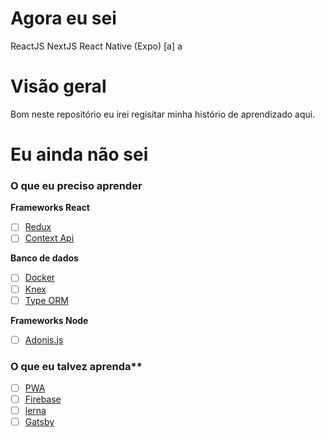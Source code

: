 # Agora eu sei

ReactJS
NextJS
React Native (Expo)
[a] a

# Visão geral

Bom neste repositório eu irei regisitar minha histório de aprendizado aqui.

# Eu ainda não sei

### O que eu preciso aprender

**Frameworks React**

- [ ] [Redux](https://redux.js.org/)
- [ ] [Context Api]()

**Banco de dados**

- [ ] [Docker](https://www.docker.com/)
- [ ] [Knex](http://knexjs.org/)
- [ ] [Type ORM](https://typeorm.io)

**Frameworks Node**

- [ ] [Adonis.js](https://adonisjs.com/)

### O que eu talvez aprenda**

- [ ] [PWA](https://web.dev/progressive-web-apps/)
- [ ] [Firebase](https://firebase.google.com/)
- [ ] [lerna](https://lerna.js.org/)
- [ ] [Gatsby](https://www.gatsbyjs.com/)
